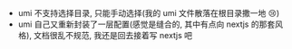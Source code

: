 * umi 不支持选择目录, 只能手动选择(我的 umi 文件散落在根目录撒一地 :cry:)
* umi 自己又重新封装了一层配置(感觉是缝合的, 其中有点向 nextjs 的那套风格), 文档很乱不规范, 我还是回去接着写 nextjs 吧